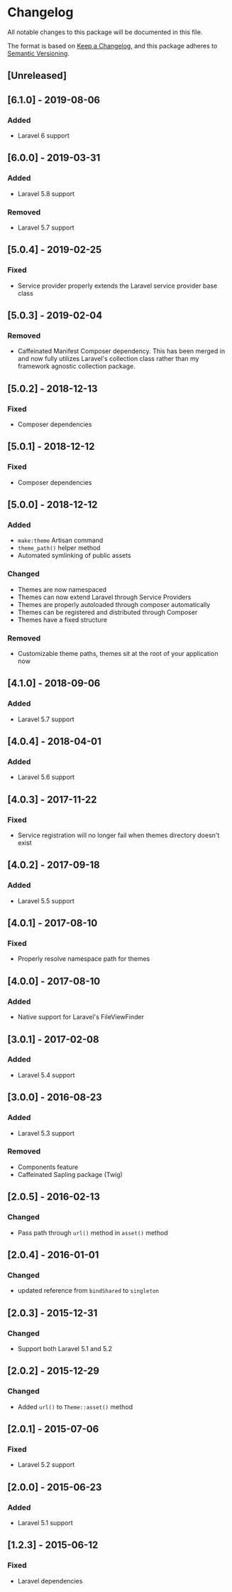 # Changelog
All notable changes to this package will be documented in this file.

The format is based on [Keep a Changelog](https://keepachangelog.com/en/1.0.0/),
and this package adheres to [Semantic Versioning](https://semver.org/spec/v2.0.0.html).

## [Unreleased]

## [6.1.0] - 2019-08-06
### Added
- Laravel 6 support

## [6.0.0] - 2019-03-31
### Added
- Laravel 5.8 support

### Removed
- Laravel 5.7 support

## [5.0.4] - 2019-02-25
### Fixed
- Service provider properly extends the Laravel service provider base class

## [5.0.3] - 2019-02-04
### Removed
- Caffeinated Manifest Composer dependency. This has been merged in and now fully utilizes Laravel's collection class rather than my framework agnostic collection package.

## [5.0.2] - 2018-12-13
### Fixed
- Composer dependencies

## [5.0.1] - 2018-12-12
### Fixed
- Composer dependencies

## [5.0.0] - 2018-12-12
### Added
- `make:theme` Artisan command
- `theme_path()` helper method
- Automated symlinking of public assets

### Changed
- Themes are now namespaced
- Themes can now extend Laravel through Service Providers
- Themes are properly autoloaded through composer automatically
- Themes can be registered and distributed through Composer
- Themes have a fixed structure

### Removed
- Customizable theme paths, themes sit at the root of your application now

## [4.1.0] - 2018-09-06
### Added
- Laravel 5.7 support

## [4.0.4] - 2018-04-01
### Added
- Laravel 5.6 support

## [4.0.3] - 2017-11-22
### Fixed
- Service registration will no longer fail when themes directory doesn't exist

## [4.0.2] - 2017-09-18
### Added
- Laravel 5.5 support

## [4.0.1] - 2017-08-10
### Fixed
- Properly resolve namespace path for themes

## [4.0.0] - 2017-08-10
### Added
- Native support for Laravel's FileViewFinder

## [3.0.1] - 2017-02-08
### Added
- Laravel 5.4 support

## [3.0.0] - 2016-08-23
### Added
- Laravel 5.3 support

### Removed
- Components feature
- Caffeinated Sapling package (Twig)

## [2.0.5] - 2016-02-13
### Changed
- Pass path through `url()` method in `asset()` method

## [2.0.4] - 2016-01-01
### Changed
- updated reference from `bindShared` to `singleton`

## [2.0.3] - 2015-12-31
### Changed
- Support both Laravel 5.1 and 5.2

## [2.0.2] - 2015-12-29
### Changed
- Added `url()` to `Theme::asset()` method

## [2.0.1] - 2015-07-06
### Fixed
- Laravel 5.2 support

## [2.0.0] - 2015-06-23
### Added
- Laravel 5.1 support

## [1.2.3] - 2015-06-12
### Fixed
- Laravel dependencies
